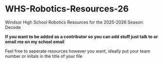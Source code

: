# WHS-Robotics-Resources-26
Windsor High School Robotics Resources for the 2025-2026 Season: Decode

**If you want to be added as a contributor so you can add stuff just talk to or email me on my school email**

Feel free to seperate resources however you want, ideally put your team number or initals in the title of your file
